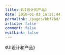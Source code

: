```yaml
---
title: 《UI设计和产品》
date: 2018-01-03 16:27:44
permalink: /pages/bbf7bd/
article: false
comment: false
editLink: false
---
```


《UI设计和产品》